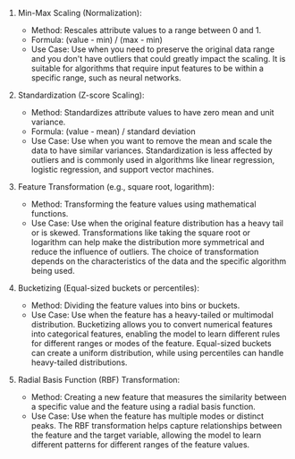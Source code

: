 1. Min-Max Scaling (Normalization):
    
    - Method: Rescales attribute values to a range between 0 and 1.
    - Formula: (value - min) / (max - min)
    - Use Case: Use when you need to preserve the original data range and you don't have outliers that could greatly impact the scaling. It is suitable for algorithms that require input features to be within a specific range, such as neural networks.
2. Standardization (Z-score Scaling):
    
    - Method: Standardizes attribute values to have zero mean and unit variance.
    - Formula: (value - mean) / standard deviation
    - Use Case: Use when you want to remove the mean and scale the data to have similar variances. Standardization is less affected by outliers and is commonly used in algorithms like linear regression, logistic regression, and support vector machines.
3. Feature Transformation (e.g., square root, logarithm):
    
    - Method: Transforming the feature values using mathematical functions.
    - Use Case: Use when the original feature distribution has a heavy tail or is skewed. Transformations like taking the square root or logarithm can help make the distribution more symmetrical and reduce the influence of outliers. The choice of transformation depends on the characteristics of the data and the specific algorithm being used.
4. Bucketizing (Equal-sized buckets or percentiles):
    
    - Method: Dividing the feature values into bins or buckets.
    - Use Case: Use when the feature has a heavy-tailed or multimodal distribution. Bucketizing allows you to convert numerical features into categorical features, enabling the model to learn different rules for different ranges or modes of the feature. Equal-sized buckets can create a uniform distribution, while using percentiles can handle heavy-tailed distributions.
5. Radial Basis Function (RBF) Transformation:
    
    - Method: Creating a new feature that measures the similarity between a specific value and the feature using a radial basis function.
    - Use Case: Use when the feature has multiple modes or distinct peaks. The RBF transformation helps capture relationships between the feature and the target variable, allowing the model to learn different patterns for different ranges of the feature values.